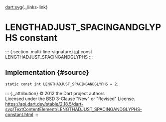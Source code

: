 [dart:svg](../../dart-svg/dart-svg-library){._links-link}

LENGTHADJUST\_SPACINGANDGLYPHS constant
=======================================

::: {.section .multi-line-signature}
[int](../../dart-core/int-class) const LENGTHADJUST\_SPACINGANDGLYPHS
:::

Implementation {#source}
--------------

``` {.language-dart data-language="dart"}
static const int LENGTHADJUST_SPACINGANDGLYPHS = 2;
```

::: {._attribution}
© 2012 the Dart project authors\
Licensed under the BSD 3-Clause \"New\" or \"Revised\" License.\
<https://api.dart.dev/stable/2.18.5/dart-svg/TextContentElement/LENGTHADJUST_SPACINGANDGLYPHS-constant.html>
:::
